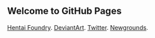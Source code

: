 ## Welcome to GitHub Pages

[Hentai Foundry](https://www.hentai-foundry.com/user/gutsauce/profile). [DeviantArt](https://gutsauce.deviantart.com). [Twitter](https://twitter.com/gutsaucy). [Newgrounds](https://gutsauce.newgrounds.com).

